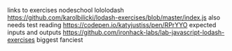 links to exercises
	nodeschool lololodash
	https://github.com/karolbilicki/lodash-exercises/blob/master/index.js
		also needs test reading 
	https://codepen.io/katyjustiss/pen/RPrYYO
		expected inputs and outputs 
	https://github.com/ironhack-labs/lab-javascript-lodash-exercises
		biggest fanciest
